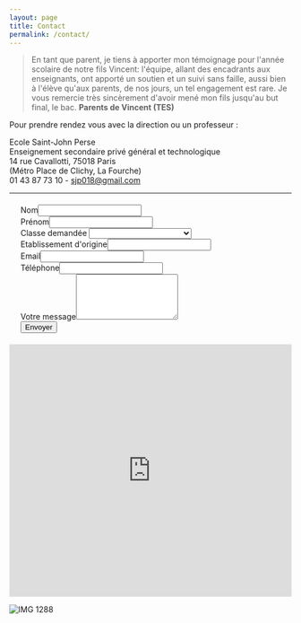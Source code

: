 ```yaml
---
layout: page
title: Contact
permalink: /contact/
---
```


> En tant que parent, je tiens à apporter mon témoignage pour l'année scolaire de notre fils Vincent: l'équipe, allant des encadrants aux enseignants, ont apporté un soutien et un suivi sans faille, aussi bien à l'élève qu'aux parents, de nos jours, un tel engagement est rare. Je vous remercie très sincèrement d'avoir mené mon fils jusqu'au but final, le bac. **Parents de Vincent (TES)**

Pour prendre rendez vous avec la direction ou un professeur :

Ecole Saint-John Perse  
Enseignement secondaire privé général et technologique  
14 rue Cavallotti, 75018 Paris  
(Métro Place de Clichy, La Fourche)  
01 43 87 73 10 - [sjp018@gmail.com](mailto:sjp018@gmail.com)

---

<form action="https://formspree.io/sjp018@gmail.com" method="POST" style="margin: 20px;">
    <label for="nom">Nom</label><input type="text" name="nom"><br>
    <label for="prenom">Prénom</label><input type="text" name="prenom"><br>
    <label for="classe">Classe demandée</label>
    <select name="classe" id="classe">
		<option></option>
		<option>Seconde générale</option>
		<option>Première STMG</option>
		<option>Première L Cinéma</option>
		<option>Première L Arts plastiques</option>
		<option>Première L langues</option>
		<option>Première S</option>
		<option>Première ES</option>
		<option>Terminale L Cinema</option>
		<option>Terminale L Arts plastiques</option>
		<option>Terminale L langues</option>
		<option>Terminale S</option>
		<option>Terminale ES</option>
		<option>Terminale STMG</option>
		<option>BTS Cinema-audiovisuel</option>
		<option>Prepa arts plastiques</option>
	</select><br>
	<label for="etablissement">Etablissement d'origine</label><input type="text" name="etablissement"><br>
    <label for="email">Email</label><input type="email" name="email"><br>
    <label for="telephone">Téléphone</label><input type="tel" name="telephone"><br>
    <label for="message">Votre message</label><textarea rows="5" name="message"></textarea><br>
    <input type="hidden" name="_language" value="fr" />
    <input type="text" name="_gotcha" style="display:none" />
    <input type="submit" value="Envoyer">
</form>

<iframe width="100%" height="450" style="border: 0px solid #000000" src="https://www.google.com/maps?q=14 rue Cavallotti 75018 Paris France&z=14&t=m&output=embed"></iframe>

![IMG 1288](https://www.ecoles-sjp.fr/images/IMG_1288.jpg)
